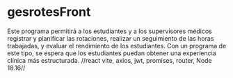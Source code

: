 # gesrotesFront
Este programa permitirá a los estudiantes y a los supervisores médicos registrar y planificar las rotaciones, realizar un seguimiento de las horas trabajadas, y evaluar el rendimiento de los estudiantes. Con un programa de este tipo, se espera que los estudiantes puedan obtener una experiencia clínica más estructurada.
//react vite, axios, jwt, promises, router, Node 18.16//
